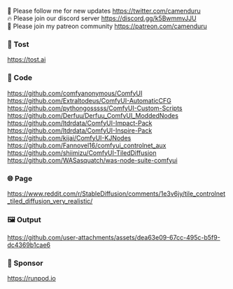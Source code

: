 🐣 Please follow me for new updates https://twitter.com/camenduru <br />
🔥 Please join our discord server https://discord.gg/k5BwmmvJJU <br />
🥳 Please join my patreon community https://patreon.com/camenduru <br />

###  🥪 Tost
https://tost.ai

### 🧬 Code
https://github.com/comfyanonymous/ComfyUI <br />
https://github.com/Extraltodeus/ComfyUI-AutomaticCFG <br />
https://github.com/pythongosssss/ComfyUI-Custom-Scripts <br />
https://github.com/Derfuu/Derfuu_ComfyUI_ModdedNodes <br />
https://github.com/ltdrdata/ComfyUI-Impact-Pack <br />
https://github.com/ltdrdata/ComfyUI-Inspire-Pack <br />
https://github.com/kijai/ComfyUI-KJNodes <br />
https://github.com/Fannovel16/comfyui_controlnet_aux <br />
https://github.com/shiimizu/ComfyUI-TiledDiffusion <br />
https://github.com/WASasquatch/was-node-suite-comfyui <br />

### 🌐 Page
https://www.reddit.com/r/StableDiffusion/comments/1e3v6jy/tile_controlnet_tiled_diffusion_very_realistic/

### 🖼 Output

https://github.com/user-attachments/assets/dea63e09-67cc-495c-b5f9-dc4369b1cae6

### 🏢 Sponsor
https://runpod.io
